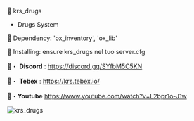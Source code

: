 🌱 krs_drugs

* Drugs System

🦬 Dependency: 'ox_inventory', 'ox_lib'

📝 Installing: ensure krs_drugs nel tuo server.cfg

🔗・ **Discord** : https://discord.gg/SYfbM5C5KN

🔗・ **Tebex** : https://krs.tebex.io/

🔗・**Youtube** https://www.youtube.com/watch?v=L2bpr1o-J1w

![krs_drugs](https://github.com/Krs-Scripts/krs_drugs/assets/131356071/f00a3e7b-e49f-4645-8bda-75f5a5827ceb)
